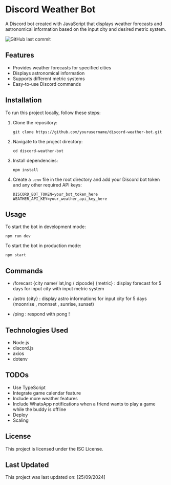 # Discord Weather Bot

A Discord bot created with JavaScript that displays weather forecasts and astronomical information based on the input city and desired metric system.

![GitHub last commit](https://img.shields.io/github/last-commit/plegulluche/discord-weather-bot)

## Features

- Provides weather forecasts for specified cities
- Displays astronomical information
- Supports different metric systems
- Easy-to-use Discord commands

## Installation

To run this project locally, follow these steps:

1. Clone the repository:
   ```
   git clone https://github.com/yourusername/discord-weather-bot.git
   ```

2. Navigate to the project directory:
   ```
   cd discord-weather-bot
   ```

3. Install dependencies:
   ```
   npm install
   ```

4. Create a `.env` file in the root directory and add your Discord bot token and any other required API keys:
   ```
   DISCORD_BOT_TOKEN=your_bot_token_here
   WEATHER_API_KEY=your_weather_api_key_here
   ```

## Usage

To start the bot in development mode:

```
npm run dev
```

To start the bot in production mode:

```
npm start
```

## Commands

- /forecast {city name/ lat,lng / zipcode} {metric} : display forecast for 5 days for input city with input metric system

- /astro {city} : display astro informations for input city for 5 days (moonrise , monnset , sunrise, sunset)

- /ping : respond with pong ! 

## Technologies Used

- Node.js
- discord.js
- axios
- dotenv

## TODOs

- Use TypeScript
- Integrate game calendar feature
- Include more weather features
- Include WhatsApp notifications when a friend wants to play a game while the buddy is offline
- Deploy
- Scaling



## License

This project is licensed under the ISC License.

## Last Updated

This project was last updated on: [25/09/2024]